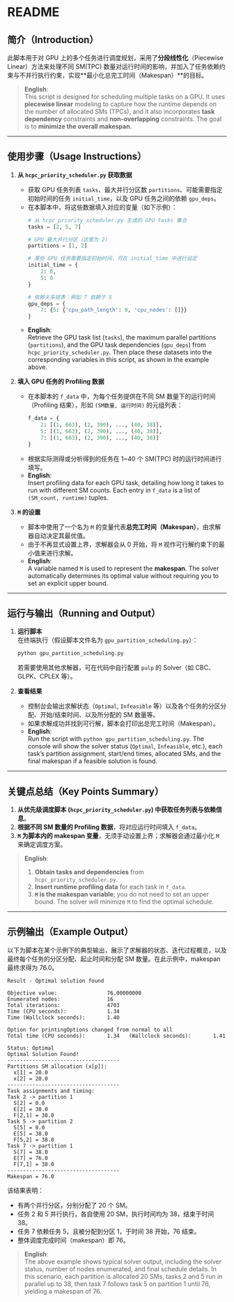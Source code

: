 # README

## 简介（Introduction）
此脚本用于对 GPU 上的多个任务进行调度规划，采用了**分段线性化**（Piecewise Linear）方法来处理不同 SM(TPC) 数量对运行时间的影响，并加入了任务依赖约束与不并行执行约束，实现**最小化总完工时间（Makespan）**的目标。

> **English**:  
> This script is designed for scheduling multiple tasks on a GPU. It uses **piecewise linear** modeling to capture how the runtime depends on the number of allocated SMs (TPCs), and it also incorporates **task dependency** constraints and **non-overlapping** constraints. The goal is to **minimize the overall makespan**.

---

## 使用步骤（Usage Instructions）

1. **从 `hcpc_priority_scheduler.py` 获取数据**  
   - 获取 GPU 任务列表 `tasks`、最大并行分区数 `partitions`、可能需要指定初始时间的任务 `initial_time`，以及 GPU 任务之间的依赖 `gpu_deps`。  
   - 在本脚本中，将这些数据填入对应的变量（如下示例）：
     ```python
     # 从 hcpc_priority_scheduler.py 生成的 GPU tasks 集合
     tasks = [2, 5, 7]        

     # GPU 最大并行分区（这里为 2）
     partitions = [1, 2]      

     # 某些 GPU 任务需要指定初始时间，可在 initial_time 中进行设定
     initial_time = {
         2: 0,
         5: 0
     }

     # 依赖关系链表：例如 7 依赖于 5
     gpu_deps = {
         7: {5: {'cpu_path_length': 0, 'cpu_nodes': []}}
     }
     ```
   - **English**:  
     Retrieve the GPU task list (`tasks`), the maximum parallel partitions (`partitions`), and the GPU task dependencies (`gpu_deps`) from `hcpc_priority_scheduler.py`. Then place these datasets into the corresponding variables in this script, as shown in the example above.

2. **填入 GPU 任务的 Profiling 数据**  
   - 在本脚本的 `f_data` 中，为每个任务提供在不同 SM 数量下的运行时间（Profiling 结果），形如 `(SM数量, 运行时间)` 的元组列表：
     ```python
     f_data = {
         2: [(1, 663), (2, 390), ..., (40, 38)],
         5: [(1, 663), (2, 390), ..., (40, 38)],
         7: [(1, 663), (2, 390), ..., (40, 38)]
     }
     ```
   - 根据实际测得或分析得到的任务在 1~40 个 SM(TPC) 时的运行时间进行填写。  
   - **English**:  
     Insert profiling data for each GPU task, detailing how long it takes to run with different SM counts. Each entry in `f_data` is a list of `(SM_count, runtime)` tuples.

3. **`M` 的设置**  
   - 脚本中使用了一个名为 `M` 的变量代表**总完工时间（Makespan）**，由求解器自动决定其最优值。  
   - 由于不再显式设置上界，求解器会从 0 开始，将 `M` 视作可行解约束下的最小值来进行求解。  
   - **English**:  
     A variable named `M` is used to represent the **makespan**. The solver automatically determines its optimal value without requiring you to set an explicit upper bound.

---

## 运行与输出（Running and Output）

1. **运行脚本**  
   在终端执行（假设脚本文件名为 `gpu_partition_scheduling.py`）：
   ```bash
   python gpu_partition_scheduling.py
   ```
   若需要使用其他求解器，可在代码中自行配置 `pulp` 的 Solver（如 CBC、GLPK、CPLEX 等）。

2. **查看结果**  
   - 控制台会输出求解状态（`Optimal`, `Infeasible` 等）以及各个任务的分区分配、开始/结束时间、以及所分配的 SM 数量等。  
   - 如果求解成功并找到可行解，脚本会打印出总完工时间（Makespan）。  
   - **English**:  
     Run the script with `python gpu_partition_scheduling.py`. The console will show the solver status (`Optimal`, `Infeasible`, etc.), each task’s partition assignment, start/end times, allocated SMs, and the final makespan if a feasible solution is found.

---

## 关键点总结（Key Points Summary）

1. **从优先级调度脚本 (`hcpc_priority_scheduler.py`) 中获取任务列表与依赖信息**。  
2. **根据不同 SM 数量的 Profiling 数据**，将对应运行时间填入 `f_data`。  
3. **`M` 为脚本内的 makespan 变量**，无须手动设置上界；求解器会通过最小化 `M` 来确定调度方案。  

> **English**:  
> 1. **Obtain tasks and dependencies** from `hcpc_priority_scheduler.py`.  
> 2. **Insert runtime profiling data** for each task in `f_data`.  
> 3. **`M` is the makespan variable**; you do not need to set an upper bound. The solver will minimize `M` to find the optimal schedule.

---

## 示例输出（Example Output）

以下为脚本在某个示例下的典型输出，展示了求解器的状态、迭代过程概览，以及最终每个任务的分区分配、起止时间和分配 SM 数量。在此示例中，makespan 最终求得为 76.0。

```
Result - Optimal solution found

Objective value:                76.00000000
Enumerated nodes:               16
Total iterations:               4703
Time (CPU seconds):             1.34
Time (Wallclock seconds):       1.40

Option for printingOptions changed from normal to all
Total time (CPU seconds):       1.34   (Wallclock seconds):       1.41

Status: Optimal
Optimal Solution Found!
------------------------------------
Partitions SM allocation (x[p]):
  x[1] = 20.0
  x[2] = 20.0
------------------------------------
Task assignments and timing:
Task 2 -> partition 1
  S[2] = 0.0
  E[2] = 38.0
  F[2,1] = 38.0
Task 5 -> partition 2
  S[5] = 0.0
  E[5] = 38.0
  F[5,2] = 38.0
Task 7 -> partition 1
  S[7] = 38.0
  E[7] = 76.0
  F[7,1] = 38.0
------------------------------------
Makespan = 76.0
```

该结果表明：
- 有两个并行分区，分别分配了 20 个 SM。  
- 任务 2 和 5 并行执行，各自使用 20 SM，执行时间均为 38，结束于时间 38。  
- 任务 7 依赖任务 5，且被分配到分区 1，于时间 38 开始，76 结束。  
- 整体调度完成时间（makespan）即 76。

> **English**:  
> The above example shows typical solver output, including the solver status, number of nodes enumerated, and final schedule details. In this scenario, each partition is allocated 20 SMs, tasks 2 and 5 run in parallel up to 38, then task 7 follows task 5 on partition 1 until 76, yielding a makespan of 76.

